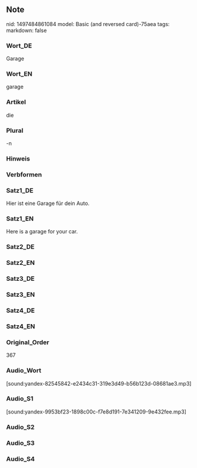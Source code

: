 ## Note
nid: 1497484861084
model: Basic (and reversed card)-75aea
tags: 
markdown: false

### Wort_DE
Garage

### Wort_EN
garage

### Artikel
die

### Plural
-n

### Hinweis


### Verbformen


### Satz1_DE
Hier ist eine Garage für dein Auto.

### Satz1_EN
Here is a garage for your car.

### Satz2_DE


### Satz2_EN


### Satz3_DE


### Satz3_EN


### Satz4_DE


### Satz4_EN


### Original_Order
367

### Audio_Wort
[sound:yandex-82545842-e2434c31-319e3d49-b56b123d-08681ae3.mp3]

### Audio_S1
[sound:yandex-9953bf23-1898c00c-f7e8d191-7e341209-9e432fee.mp3]

### Audio_S2


### Audio_S3


### Audio_S4

